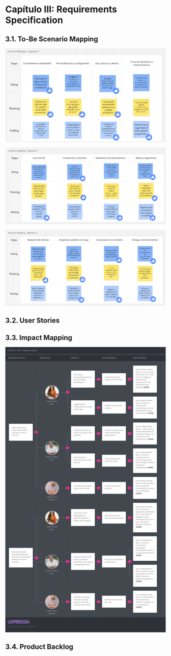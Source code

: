 # Capítulo III: Requirements Specification
## 3.1. To-Be Scenario Mapping
![tobe scenario img](/assets/imgs/chapter-III/to-be-scenario-mapping-segment-1.png)

![tobe scenario img](/assets/imgs/chapter-III/to-be-scenario-mapping-segment-2.png)

![tobe scenario img](/assets/imgs/chapter-III/to-be-scenario-mapping-segment-3.png)

## 3.2. User Stories
## 3.3. Impact Mapping
![impactmapping](/assets/imgs/chapter-III/Impact-map.png)
## 3.4. Product Backlog
